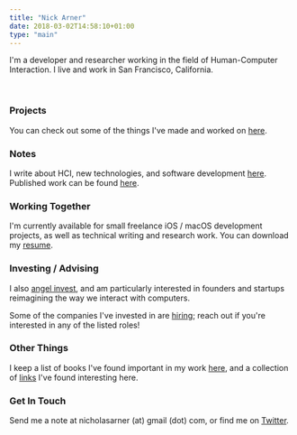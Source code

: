 ```yaml
---
title: "Nick Arner"
date: 2018-03-02T14:58:10+01:00
type: "main"
---
```




I'm a developer and researcher working in the field of Human-Computer Interaction.  I live and work in San Francisco, California. 

&nbsp;

### Projects

You can check out some of the things I've made and worked on [here](/projects_and_work/projects/). 


### Notes

I write about HCI, new technologies, and software development [here](/notes/).
Published work can be found [here](/publications/publications/).

### Working Together

I'm currently available for small freelance iOS / macOS development projects, as well as technical writing and research work. You can download my [resume](NFA-Resume.pdf). 

### Investing / Advising

I also [angel invest](investing/), and am particularly interested in founders and startups reimagining the way we interact with computers. 

Some of the companies I've invested in are [hiring](https://narner.notion.site/Nick-Arner-s-Job-Board-270bf00c8f67410881a29a2c6242ff17); reach out if you're interested in any of the listed roles!

### Other Things

I keep a list of books I've found important in my work [here](books/), and a collection of [links](links/) I've found interesting here. 


### Get In Touch

Send me a note at nicholasarner (at) gmail (dot) com, or find me on [Twitter](https://twitter.com/nickarner).

